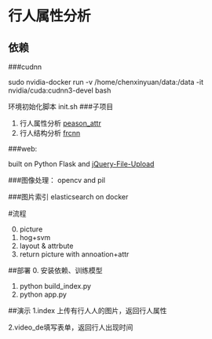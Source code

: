行人属性分析
===================

## 依赖

###cudnn

sudo nvidia-docker run -v /home/chenxinyuan/data:/data -it nvidia/cuda:cudnn3-devel bash

环境初始化脚本 init.sh
###子项目


1. 行人属性分析 [peason_attr](https://github.com/aquairus/peason_attr)
2. 行人结构分析 [frcnn](https://github.com/rbgirshick/py-faster-rcnn)

###web:

built on Python Flask and [jQuery-File-Upload](https://github.com/blueimp/jQuery-File-Upload/)

###图像处理：
opencv and pil

###图片索引
elasticsearch on docker

#流程

0. picture
1. hog+svm
2. layout & attrbute
3. return picture with annoation+attr

##部署
0. 安装依赖、训练模型
1. python build_index.py
2. python app.py

##演示
1.index 上传有行人人的图片，返回行人属性

2.video_de填写表单，返回行人出现时间
